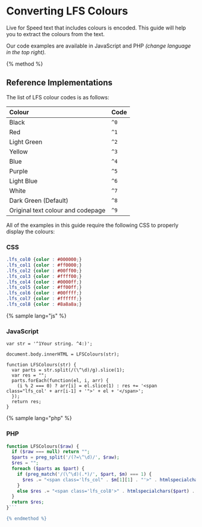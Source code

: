 # Converting LFS Colours

Live for Speed text that includes colours is encoded. This guide will help you to extract the colours from the text.

Our code examples are available in JavaScript and PHP _(change language in the top right)._

{% method %}
## Reference Implementations

The list of LFS colour codes is as follows:

| Colour | Code |
| :--- | :--- |
| Black | `^0` |
| Red | `^1` |
| Light Green | `^2` |
| Yellow | `^3` |
| Blue | `^4` |
| Purple | `^5` |
| Light Blue | `^6` |
| White | `^7` |
| Dark Green (Default) | `^8` |
| Original text colour and codepage | `^9` |

All of the examples in this guide require the following CSS to properly display the colours:

### CSS

```css
.lfs_col0 {color : #000000;}
.lfs_col1 {color : #ff0000;}
.lfs_col2 {color : #00ff00;}
.lfs_col3 {color : #ffff00;}
.lfs_col4 {color : #0000ff;}
.lfs_col5 {color : #ff00ff;}
.lfs_col6 {color : #00ffff;}
.lfs_col7 {color : #ffffff;}
.lfs_col8 {color : #8a8a8a;}
```

{% sample lang="js" %}

### JavaScript

```JS
var str = '^1Your string. ^4:)';

document.body.innerHTML = LFSColours(str);

function LFSColours(str) {
  var parts = str.split(/(\^\d)/g).slice(1);
  var res = "";
  parts.forEach(function(el, i, arr) {
    (i % 2 === 0) ? arr[i] = el.slice(1) : res += '<span class="lfs_col' + arr[i-1] + '">' + el + '</span>';
  });
  return res;
}
```

{% sample lang="php" %}

### PHP

```php
function LFSColours($raw) {
  if ($raw === null) return "";
  $parts = preg_split('/(?=\^\d)/', $raw);
  $res = "";
  foreach ($parts as $part) {
    if (preg_match('/(\^\d)(.*)/', $part, $m) === 1) {
      $res .= "<span class='lfs_col" . $m[1][1] . "'>" . htmlspecialchars($m[2]) . "</span>";
    }
    else $res .= "<span class='lfs_col8'>" . htmlspecialchars($part) . "</span>";
  }
  return $res;
}```

{% endmethod %}